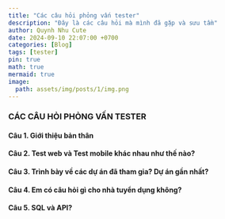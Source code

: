 ```yaml
---
title: "Các câu hỏi phỏng vấn tester"
description: "Đây là các câu hỏi mà mình đã gặp và sưu tầm"
author: Quynh Nhu Cute
date: 2024-09-10 22:07:00 +0700
categories: [Blog]
tags: [tester]
pin: true
math: true
mermaid: true
image:
  path: assets/img/posts/1/img.png
---
```


### CÁC CÂU HỎI PHỎNG VẤN TESTER
#### Câu 1. Giới thiệu bản thân
#### Câu 2. Test web và Test mobile khác nhau như thế nào?
#### Câu 3. Trình bày về các dự án đã tham gia? Dự án gần nhất?
#### Câu 4. Em có câu hỏi gì cho nhà tuyển dụng không?
#### Câu 5. SQL và API?
